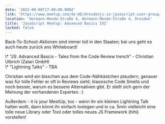 ```yaml
---
date: '2022-09-08T17:00:00.000Z'
link: 'https://www.meetup.com/de-DE/dresdenjs-io-javascript-user-group/events/wwdfrqydcmblb/'
location: 'Hermann-Mende-Straße 4, Hermann-Mende-Straße 4, Dresden'
title: 'JavaScript Meetup: Advanced Basics IXI'
locked: false
---
```

Back-To-School-Aktionen sind immer toll in den Staaten; bei uns geht es auch heute zurück ans Whiteboard!

\\\* "JS: Advanced Bascis - Tales from the Code Review trench" - Christian Ulbrich (Zalari GmbH)  
\\\* "Lightning Talks" - TBA

Christian wird ein bisschen aus dem Code-Nähkästchen plaudern, genauer was für tolle Fehler er oft in Reviews sieht; klassische Code Smells und noch besser, warum es bessere Alternativen gibt. Er stellt sich gern der Meinung der vorhandenen Experten. :)

Außerdem - it is your MeetUp, too - wenn ihr ein kleinen Lightning Talk halten wollt, dann könnt ihr einfach loslegen und in ca. 5min vielleicht eine tolle neue Library oder Tool oder tolles neues JS Framework (hihi) vorstellen!
